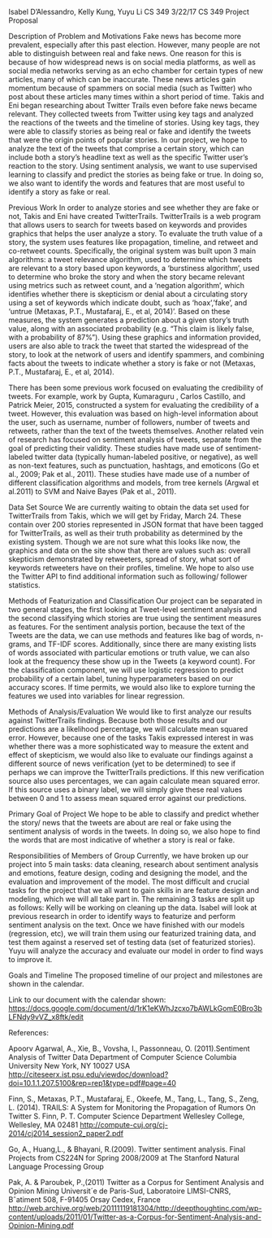 Isabel D’Alessandro, Kelly Kung, Yuyu Li
CS 349
3/22/17
CS 349 Project Proposal 

Description of Problem and Motivations
   Fake news has become more prevalent, especially after this past election. However, many people are not able to distinguish between real and fake news. One reason for this is because of how widespread news is on social media platforms, as well as social media networks serving as an echo chamber for certain types of new articles, many of which can be inaccurate. These news articles gain momentum because of spammers on social media (such as Twitter) who post about these articles many times within a short period of time. 
   Takis and Eni began researching about Twitter Trails even before fake news became relevant. They collected tweets from Twitter using key tags and analyzed the reactions of the tweets and the timeline of stories. Using key tags, they were able to classify stories as being real or fake and identify the tweets that were the origin points of popular stories.
   In our project, we hope to analyze the text of the tweets that comprise a certain story, which can include both a story’s headline text as well as the specific Twitter user’s reaction to the story. Using sentiment analysis, we want to use supervised learning to classify and predict the stories as being fake or true. In doing so, we also want to identify the words and features that are most useful to identify a story as fake or real. 


Previous Work
   In order to analyze stories and see whether they are fake or not, Takis and Eni have created TwitterTrails. TwitterTrails is a web program that allows users to search for tweets based on keywords and provides graphics that helps the user analyze a story. To evaluate the truth value of a story, the system uses features like propagation, timeline, and retweet and co-retweet counts. Specifically, the original system was built upon 3 main algorithms: a tweet relevance algorithm, used to determine which tweets are relevant to a story based upon keywords, a ‘burstiness algorithm’, used to determine who broke the story and when the story became relevant using metrics such as retweet count, and a ‘negation algorithm’, which identifies whether there is skepticism or denial about a circulating story using a set of keywords which indicate doubt, such as ‘hoax’,’fake’, and ‘untrue (Metaxas, P.T., Mustafaraj, E., et al, 2014)’. 
   Based on these measures, the system generates a prediction about a given story’s truth value, along with an associated probability (e.g. “This claim is likely false, with a probability of 87%”). Using these graphics and information provided, users are also able to track the tweet that started the widespread of the story, to look at the network of users and identify spammers, and combining facts about the tweets to indicate whether a story is fake or not (Metaxas, P.T., Mustafaraj, E., et al, 2014). 


   There has been some previous work focused on evaluating the credibility of tweets. For example, work by Gupta, Kumaraguru , Carlos Castillo, and Patrick Meier, 2015, constructed a system for evaluating the credibility of a tweet. However, this evaluation was based on high-level information about the user, such as username, number of followers, number of tweets and retweets, rather than the text of the tweets themselves. 
   Another related vein of research has focused on sentiment analysis of tweets, separate from the goal of predicting their validity. These studies have made use of sentiment-labeled twitter data (typically human-labeled positive, or negative), as well as non-text features, such as punctuation, hashtags, and emoticons (Go et al., 2009; Pak et al., 2011). These studies have made use of a number of different classification algorithms and models, from tree kernels (Argwal et al.2011) to  SVM and Naive Bayes (Pak et al., 2011). 


Data Set Source 
   We are currently waiting to obtain the data set used for TwitterTrails from Takis, which we will get by Friday, March 24. These contain over 200 stories represented in JSON format that have been tagged for TwitterTrails, as well as their truth probability as determined by the existing system. Though we are not sure what this looks like now, the graphics and data on the site show that there are values such as: overall skepticism demonstrated by retweeters, spread of story, what sort of keywords retweeters have on their profiles, timeline. We hope to also use the Twitter API to find additional information such as following/ follower statistics. 

Methods of Featurization and Classification
   Our project can be separated in two general stages, the first looking at Tweet-level sentiment analysis and the second classifying which stories are true using the sentiment measures as features. For the sentiment analysis portion, because the text of the Tweets are the data, we can use methods and features like bag of words, n-grams, and TF-IDF scores. Additionally, since there are many existing lists of words associated with particular emotions or truth value, we can also look at the frequency these show up in the Tweets (a keyword count). 
   For the classification component, we will use logistic regression to predict probability of a certain label, tuning hyperparameters based on our accuracy scores. If time permits, we would also like to explore turning the features we used into variables for linear regression. 
	
Methods of Analysis/Evaluation
   We would like to first analyze our results against TwitterTrails findings. Because both those results and our predictions are a likelihood percentage, we will calculate mean squared error. However, because one of the tasks Takis expressed interest in was whether there was a more sophisticated way to measure the extent and effect of skepticism, we would also like to evaluate our findings against a different source of news verification (yet to be determined) to see if perhaps we can improve the TwitterTrails predictions. If this new verification source also uses percentages, we can again calculate mean squared error. If this source uses a binary label, we will simply give these real values between 0 and 1 to assess mean squared error against our predictions.


Primary Goal of Project
   We hope to be able to classify and predict whether the story/ news that the tweets are about are real or fake using the sentiment analysis of words in the tweets. In doing so, we also hope to find the words that are most indicative of whether a story is real or fake. 


Responsibilities of Members of Group
   Currently, we have broken up our project into 5 main tasks: data cleaning, research about sentiment analysis and emotions, feature design, coding and designing the model, and the evaluation and improvement of the model. The most difficult and crucial tasks for the project that we all want to gain skills in are feature design and modeling, which we will all take part in. The remaining 3 tasks are split up as follows:
   Kelly will be working on cleaning up the data. Isabel will look at previous research in order to identify ways to featurize and perform sentiment analysis on the text. Once we have finished with our models (regression, etc), we will train them using our featurized training data, and test them against a reserved set of testing data (set of featurized stories).  Yuyu will analyze the accuracy and evaluate our model in order to find ways to improve it.

Goals and Timeline
The proposed timeline of our project and milestones are shown in the calendar. 

Link to our document with the calendar shown: https://docs.google.com/document/d/1rK1eKWhJzcxo7bAWLkGomE0Bro3bLFNdy9vVZ_x8ftk/edit



References: 

Apoorv Agarwal, A., Xie, B., Vovsha, I.,  Passonneau, O. (2011).Sentiment Analysis of Twitter Data  Department of Computer Science Columbia University New York, NY 10027 USA
http://citeseerx.ist.psu.edu/viewdoc/download?doi=10.1.1.207.5100&rep=rep1&type=pdf#page=40

Finn, S., Metaxas, P.T., Mustafaraj, E., Okeefe, M., Tang, L., Tang, S., Zeng, L. (2014). TRAILS: A System for Monitoring the Propagation of Rumors On Twitter S. Finn, P. T. Computer Science Department Wellesley College, Wellesley, MA 02481
http://compute-cuj.org/cj-2014/cj2014_session2_paper2.pdf 

Go, A., Huang,L., & Bhayani, R.(2009). Twitter sentiment analysis. Final Projects from CS224N for Spring 2008/2009 at The Stanford Natural Language Processing Group

Pak, A. & Paroubek, P.,(2011) Twitter as a Corpus for Sentiment Analysis and Opinion Mining Universit´e de Paris-Sud, Laboratoire LIMSI-CNRS, Bˆatiment 508, F-91405 Orsay Cedex, France 
http://web.archive.org/web/20111119181304/http://deepthoughtinc.com/wp-content/uploads/2011/01/Twitter-as-a-Corpus-for-Sentiment-Analysis-and-Opinion-Mining.pdf
